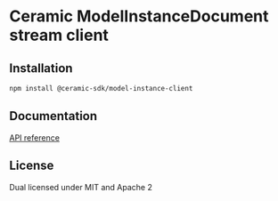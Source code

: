 # Ceramic ModelInstanceDocument stream client

## Installation

```sh
npm install @ceramic-sdk/model-instance-client
```

## Documentation

[API reference](https://github.com/ceramicstudio/ceramic-sdk/tree/main/docs/@ceramic-sdk/model-instance-client)

## License

Dual licensed under MIT and Apache 2
